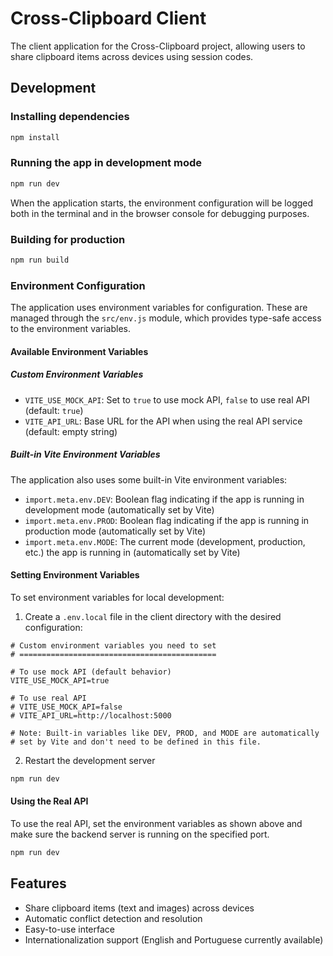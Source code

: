 # Cross-Clipboard Client

The client application for the Cross-Clipboard project, allowing users to share clipboard items across devices using session codes.

## Development

### Installing dependencies

```bash
npm install
```

### Running the app in development mode

```bash
npm run dev
```

When the application starts, the environment configuration will be logged both in the terminal and in the browser console for debugging purposes.

### Building for production

```bash
npm run build
```

### Environment Configuration

The application uses environment variables for configuration. These are managed through the `src/env.js` module, which provides type-safe access to the environment variables.

#### Available Environment Variables

##### Custom Environment Variables
- `VITE_USE_MOCK_API`: Set to `true` to use mock API, `false` to use real API (default: `true`)
- `VITE_API_URL`: Base URL for the API when using the real API service (default: empty string)

##### Built-in Vite Environment Variables
The application also uses some built-in Vite environment variables:
- `import.meta.env.DEV`: Boolean flag indicating if the app is running in development mode (automatically set by Vite)
- `import.meta.env.PROD`: Boolean flag indicating if the app is running in production mode (automatically set by Vite)
- `import.meta.env.MODE`: The current mode (development, production, etc.) the app is running in (automatically set by Vite)

#### Setting Environment Variables

To set environment variables for local development:

1. Create a `.env.local` file in the client directory with the desired configuration:

```
# Custom environment variables you need to set
# ============================================

# To use mock API (default behavior)
VITE_USE_MOCK_API=true

# To use real API
# VITE_USE_MOCK_API=false
# VITE_API_URL=http://localhost:5000

# Note: Built-in variables like DEV, PROD, and MODE are automatically 
# set by Vite and don't need to be defined in this file.
```

2. Restart the development server

```bash
npm run dev
```

#### Using the Real API

To use the real API, set the environment variables as shown above and make sure the backend server is running on the specified port.

```bash
npm run dev
```

## Features

- Share clipboard items (text and images) across devices
- Automatic conflict detection and resolution
- Easy-to-use interface
- Internationalization support (English and Portuguese currently available)

